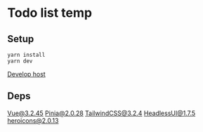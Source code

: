 # Todo list temp
## Setup
```script
yarn install
yarn dev
```
[Develop host](http://localhost:3000)

## Deps
Vue@3.2.45
Pinia@2.0.28
TailwindCSS@3.2.4
HeadlessUI@1.7.5
heroicons@2.0.13
